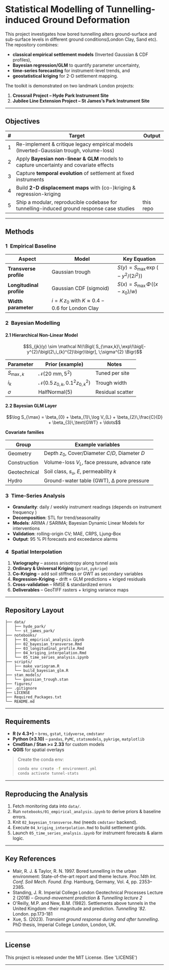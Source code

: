 # 	Statistical Modelling of Tunnelling-induced Ground Deformation
This project investigates how bored tunnelling alters ground-surface and sub-surface levels in different ground conditions(London Clay, Sand etc). The repository combines:

* **classical empirical settlement models** (Inverted Gaussian & CDF profiles),
* **Bayesian regression/GLM** to quantify parameter uncertainty,
* **time-series forecasting** for instrument-level trends, and
* **geostatistical kriging** for 2-D settlement mapping.
  
The toolkit is demonstrated on two landmark London projects:

1. **Crossrail Project – Hyde Park Instrument Site**  
2. **Jubilee Line Extension Project – St James’s Park Instrument Site**


---

## Objectives

| # | Target | Output |
|---|--------|--------|
| 1 | Re-implement & critique legacy empirical models (Inverted-Gaussian trough, volume-loss) |
| 2 | Apply **Bayesian non-linear & GLM** models to capture uncertainty and covariate effects |
| 3 | Capture **temporal evolution** of settlement at fixed instruments |
| 4 | Build **2-D displacement maps** with (co-)kriging & regression-kriging |
| 5 | Ship a modular, reproducible codebase for tunnelling-induced ground response case studies | this repo |

---

## Methods

### 1 Empirical Baseline

| Aspect | Model | Key Equation |
|--------|-------|--------------|
| **Transverse profile** | Gaussian trough | $S(y)=S_{\max}\,\exp\!\bigl(-y^{2}/(2i^{2})\bigr)$ |
| **Longitudinal profile** | Gaussian CDF (sigmoid) | $S(x)=S_{\max}\,\Phi\!\bigl((x-x_{0})/w\bigr)$ |
| **Width parameter** | $i = K\,z_{0}$ with $K\approx 0.4 - 0.6$ for London Clay |


### 2 Bayesian Modelling

#### 2.1 Hierarchical Non-Linear Model  

```math
S_{jk}(y) \sim \mathcal N\!\Bigl(
  S_{\max,k}\,\exp\!\bigl[-y^{2}/\bigl(2\,i_{k}^{2}\bigr)\bigr],
  \;\sigma^{2}
\Bigr)
```

| Parameter | Prior (example) | Notes |
|-----------|-----------------|-------|
| $S_{\max,k}$ | $\mathcal N(20\text{ mm},\,5^{2})$ | Tuned per site |
| $i_{k}$       | $\mathcal N(0.5\,z_{0,k},\,0.1^{2}z_{0,k}^{2})$ | Trough width |
| $\sigma$      | $\text{HalfNormal}(5)$ | Residual scatter |

#### 2.2 Bayesian GLM Layer

```math
\log S_{\max} =
  \beta_{0}
  + \beta_{1}\,\log V_{L}
  + \beta_{2}\,\frac{C}{D}
  + \beta_{3}\,\text{GWT}
  + \ldots
```

**Covariate families**

| Group | Example variables |
|-------|-------------------|
| Geometry | Depth $z_{0}$, Cover/Diameter $C/D$, Diameter $D$ |
| Construction | Volume-loss $V_{L}$, face pressure, advance rate |
| Geotechnical | Soil class, $s_{u}$, $E$, permeability $k$ |
| Hydro | Ground-water table (GWT), Δ pore pressure |


### 3 Time-Series Analysis

* **Granularity**: daily / weekly instrument readings (depends on instrument frequency  )  
* **Decomposition**: STL for trend/seasonality  
* **Models**: ARIMA / SARIMA; Bayesian Dynamic Linear Models for interventions  
* **Validation**: rolling-origin CV; MAE, CRPS, Ljung–Box  
* **Output**: 95 % PI forecasts and exceedance alarms

### 4 Spatial Interpolation

1. **Variography** – assess anisotropy along tunnel axis  
2. **Ordinary & Universal Kriging** (`gstat`, `pykrige`)  
3. **Co-Kriging** – add soil stiffness or GWT as secondary variables  
4. **Regression-Kriging** – drift = GLM predictions + kriged residuals  
5. **Cross-validation** – RMSE & standardized errors  
6. **Deliverables** – GeoTIFF rasters + kriging variance maps

---

##  Repository Layout

```text
├── data/
│   ├── hyde_park/
│   └── st_james_park/
├── notebooks/
│   ├── 01_empirical_analysis.ipynb
│   ├── 02_bayesian_transverse.Rmd
│   ├── 03_longitudinal_profile.Rmd
│   ├── 04_kriging_interpolation.Rmd
│   └── 05_time_series_analysis.ipynb
├── scripts/
│   ├── make_variogram.R
│   └── build_bayesian_glm.R
├── stan_models/
│   └── gaussian_trough.stan
├── figures/
├── .gitignore
├── LICENSE
├── Required_Packages.txt
└── README.md
```


---

## Requirements

* **R (v 4.3+)** – `brms`, `gstat`, `tidyverse`, `cmdstanr`  
* **Python (≥3.10)** – `pandas`, `PyMC`, `statsmodels`, `pykrige`, `matplotlib`  
* **CmdStan / Stan >= 2.33** for custom models  
* **QGIS** for spatial overlays

> Create the conda env:
> ```bash
> conda env create -f environment.yml 
> conda activate tunnel-stats
> ```

---

## Reproducing the Analysis

1. Fetch monitoring data into `data/`.  
2. Run `notebooks/01_empirical_analysis.ipynb` to derive priors & baseline errors.  
3. Knit `02_bayesian_transverse.Rmd` (needs `cmdstanr` backend).  
4. Execute `04_kriging_interpolation.Rmd` to build settlement grids.  
5. Launch `05_time_series_analysis.ipynb` for instrument forecasts & alarm logic.

---

## Key References

* Mair, R. J. & Taylor, R. N. 1997. Bored tunnelling in the urban environment: State-of-the-art report and theme lecture. *Proc.14th Int. Conf. Soil Mech. Found. Eng.* Hamburg, Germany, Vol. 4, pp. 2353–2385.  
* Standing, J. R. Imperial College London Geotechnical Processes Lecture 2 (2018) – *Ground-movement prediction & Tunnelling lecture 2*   
* O'Reilly, M.P. and New, B.M. (1982). Settlements above tunnels in the United Kingdom -their magnitude and prediction. *Tunnelling '82*. London. pp.173-181
* Xue, S. (2023). *Transient ground response during and after tunnelling*. PhD thesis, Imperial College London, London, UK.  

---

## License

This project is released under the MIT License. (See 'LICENSE')


---

